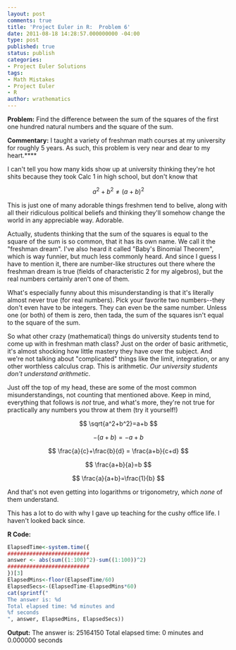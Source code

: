 ```yaml
---
layout: post
comments: true
title: 'Project Euler in R:  Problem 6'
date: 2011-08-18 14:28:57.000000000 -04:00
type: post
published: true
status: publish
categories:
- Project Euler Solutions
tags:
- Math Mistakes
- Project Euler
- R
author: wrathematics
---
```



**Problem:** Find the difference between the sum of the squares of the
first one hundred natural numbers and the square of the sum.

**Commentary:** I taught a variety of freshman math courses at my
university for roughly 5 years. As such, this problem is very near and
dear to my heart.****

I can't tell you how many kids show up at university thinking they're
hot shits because they took Calc 1 in high school, but don't know that

$$ a^2+b^2 \neq (a+b)^2 $$

This is just one of many adorable things freshmen tend to belive, 
along with all their ridiculous political beliefs and thinking they'll
somehow change the world in any appreciable way. Adorable.

Actually, students thinking that the sum of the squares is equal to the
square of the sum is so common, that it has its own name. We call it the
"freshman dream". I've also heard it called "Baby's Binomial Theorem",
which is way funnier, but much less commonly heard. And since I guess I
have to mention it, there are number-like structures out there where the
freshman dream is true (fields of characteristic 2 for my algebros), but
the real numbers certainly aren't one of them.

What's especially funny about this misunderstanding is that it's
literally almost never true (for real numbers). Pick your favorite two
numbers--they don't even have to be integers. They can even be the same
number. Unless one (or both) of them is zero, then tada, the sum of the
squares isn't equal to the square of the sum.

So what other crazy (mathematical) things do university students tend to
come up with in freshman math class? Just on the order of basic
arithmetic, it's almost shocking how little mastery they have over the
subject. And we're not talking about "complicated" things like the
limit, integration, or any other worthless calculus crap. This is
arithmetic. *Our university students don't understand arithmetic*.

Just off the top of my head, these are some of the most common
misunderstandings, not counting that mentioned above. Keep in mind,
everything that follows is *not* true, and what's more, they're not true
for practically any numbers you throw at them (try it yourself!)

$$ \sqrt{a^2+b^2}=a+b $$

$$ -(a+b)=-a+b $$

$$ \frac{a}{c}+\frac{b}{d} = \frac{a+b}{c+d} $$

$$ \frac{a+b}{a}=b $$

$$ \frac{a}{a+b}=\frac{1}{b} $$

And that's not even getting into logarithms or trigonometry, which
*none* of them understand.

This has a lot to do with why I gave up teaching for the cushy office
life. I haven't looked back since.

**R Code:**

```R
ElapsedTime<-system.time({
##########################
answer <- abs(sum((1:100)^2)-sum((1:100))^2)
##########################
})[3]
ElapsedMins<-floor(ElapsedTime/60)
ElapsedSecs<-(ElapsedTime-ElapsedMins*60)
cat(sprintf("
The answer is: %d
Total elapsed time: %d minutes and
%f seconds
", answer, ElapsedMins, ElapsedSecs))
```

**Output:**
The answer is: 25164150
Total elapsed time: 0 minutes and 0.000000 seconds
